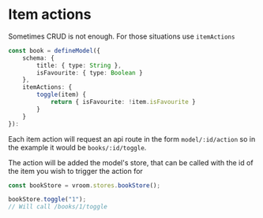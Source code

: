 # Item actions

Sometimes CRUD is not enough. For those situations use `itemActions`

```typescript
const book = defineModel({
    schema: {
        title: { type: String },
        isFavourite: { type: Boolean }
    },
    itemActions: {
        toggle(item) {
            return { isFavourite: !item.isFavourite }
        }
    }
}):
```

Each item action will request an api route in the form `model/:id/action` so in
the example it would be `books/:id/toggle`.

The action will be added the model's store, that can be called with the id of
the item you wish to trigger the action for

```typescript
const bookStore = vroom.stores.bookStore();

bookStore.toggle("1");
// Will call /books/1/toggle
```
